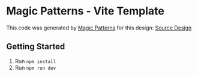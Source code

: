 # Magic Patterns - Vite Template

This code was generated by [Magic Patterns](https://magicpatterns.com) for this design: [Source Design](https://magicpatterns.com/c/vmu6le7eruhlxphkghgg48)

## Getting Started

1. Run `npm install`
2. Run `npm run dev`
